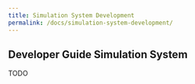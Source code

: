 ```yaml
---
title: Simulation System Development
permalink: /docs/simulation-system-development/
---
```


## Developer Guide Simulation System

TODO
